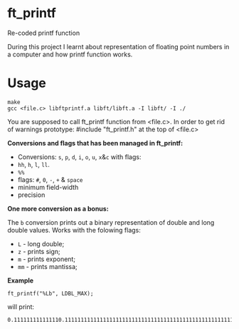 # ft_printf

Re-coded printf function

During this project I learnt about representation of floating point numbers in a computer
and how printf function works.

# Usage

	make
	gcc <file.c> libftprintf.a libft/libft.a -I libft/ -I ./

You are supposed to call ft_printf function from <file.c>. In order to get rid of warnings
prototype: 
		#include "ft_printf.h"
at the top of <file.c>

**Conversions and flags that has been managed in ft_printf:** 

- Conversions: `s`, `p`, `d`, `i`, `o`, `u`, `x`&`c` with flags:
- `hh`, `h`, `l`, `ll`.
- `%%`
- flags: `#`, `0`, `-`, `+` & `space`
- minimum field-width
- precision

**One more conversion as a bonus:**

The `b` conversion prints out a binary representation of double and long double values.
Works with the folowing flags:

- `L` - long double;
- `z` - prints sign;
- `m` - prints exponent;
- `mm` - prints mantissa;

**Example**

	ft_printf("%Lb", LDBL_MAX);
	
will print:

	0.111111111111110.111111111111111111111111111111111111111111111111111111111111111
